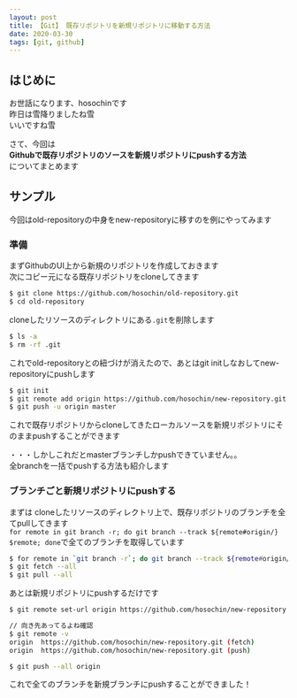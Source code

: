 ```yaml
---
layout: post
title: 【Git】 既存リポジトリを新規リポジトリに移動する方法
date: 2020-03-30
tags: [git, github]
---
```


## はじめに

お世話になります、hosochinです  
昨日は雪降りましたね雪  
いいですね雪  

さて、今回は  
**Githubで既存リポジトリのソースを新規リポジトリにpushする方法**  
についてまとめます  

## サンプル

今回はold-repositoryの中身をnew-repositoryに移すのを例にやってみます 

### 準備

まずGithubのUI上から新規のリポジトリを作成しておきます  
次にコピー元になる既存リポジトリをcloneしてきます

```bash
$ git clone https://github.com/hosochin/old-repository.git
$ cd old-repository
```

cloneしたリソースのディレクトリにある`.git`を削除します

```bash
$ ls -a
$ rm -rf .git
```

これでold-repositoryとの紐づけが消えたので、あとはgit initしなおしてnew-repositoryにpushします

```bash
$ git init
$ git remote add origin https://github.com/hosochin/new-repository.git
$ git push -u origin master
```

これで既存リポジトリからcloneしてきたローカルソースを新規リポジトリにそのままpushすることができます

・・・しかしこれだとmasterブランチしかpushできていません。。  
全branchを一括でpushする方法も紹介します

### ブランチごと新規リポジトリにpushする

まずは cloneしたリソースのディレクトリ上で、既存リポジトリのブランチを全てpullしてきます  
`for remote in git branch -r; do git branch --track ${remote#origin/} $remote; done`で全てのブランチを取得しています

```bash
$ for remote in `git branch -r`; do git branch --track ${remote#origin/} $remote; done
$ git fetch --all
$ git pull --all
```

あとは新規リポジトリにpushするだけです

```bash
$ git remote set-url origin https://github.com/hosochin/new-repository.git

// 向き先あってるよね確認
$ git remote -v
origin  https://github.com/hosochin/new-repository.git (fetch)
origin  https://github.com/hosochin/new-repository.git (push)

$ git push --all origin
```

これで全てのブランチを新規ブランチにpushすることができました！
